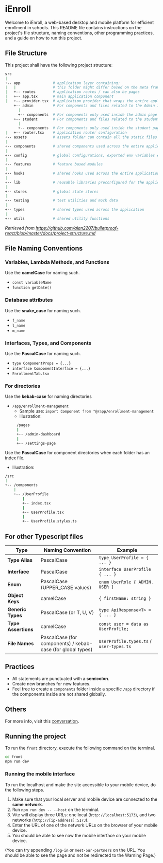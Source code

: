 # iEnroll 
Welcome to iEnroll, a web-based desktop and mobile platform for efficient enrollment in schools. This README file contains instructions on the project's file structure, naming conventions, other programming practices, and a guide on how to run this project.

## File Structure
This project shall have the following project structure:

```sh
src
|
+-- app               # application layer containing:
|   |                 # this folder might differ based on the meta framework used
|   +-- routes        # application routes / can also be pages
|   +-- app.tsx       # main application component
|   +-- provider.tsx  # application provider that wraps the entire application with different global providers - this might also differ based on meta framework used
    +-- admin         # For components and files related to the Admin interface
      |
      +-- components  # For components only used inside the admin page
    +-- student       # For components and files related to the student interface
      |
      +-- components  # For components only used inside the student page
|   +-- router.tsx    # application router configuration
+-- assets            # assets folder can contain all the static files such as images, fonts, etc.
|
+-- components        # shared components used across the entire application
|
+-- config            # global configurations, exported env variables etc.
|
+-- features          # feature based modules
|
+-- hooks             # shared hooks used across the entire application
|
+-- lib               # reusable libraries preconfigured for the application
|
+-- stores            # global state stores
|
+-- testing           # test utilities and mock data
|
+-- types             # shared types used across the application
|
+-- utils             # shared utility functions
```
*Retrieved from https://github.com/alan2207/bulletproof-react/blob/master/docs/project-structure.md*

## File Naming Conventions
### Variables, Lambda Methods, and Functions
Use the **camelCase** for naming such.
- `const variableName`
- `function getDate()`

### Database attributes
Use the **snake_case** for naming such.
- `f_name`
- `l_name`
- `m_name`

### Interfaces, Types, and Components
Use the **PascalCase** for naming such.
- `type ComponentProps = {...}`
- `interface ComponentInterface = {...}`
- `EnrollmentTab.tsx`


### For directories
Use the **kebab-case** for naming directories
- `/app/enrollment-management`
  - Sample use: `import Component from "@/app/enrollment-management`
  - Illustration:
  ```sh
    /pages
    |
    +-- /admin-dashboard
    |
    +-- /settings-page
  ```

Use the **PascalCase** for component directories when each folder has an index file.
  - Illustration:
  ```sh
  /src
  |
  +-- /components
      |
      +-- /UserProfile
          |
          +-- index.tsx
          |
          +-- UserProfile.tsx
          |
          +-- UserProfile.styles.ts
  ```

## For other Typescript files

| **Type**           | **Naming Convention**         | **Example**                          |
|--------------------|-----------------------------|--------------------------------------|
| **Type Alias**     | PascalCase                   | `type UserProfile = { ... }`         |
| **Interface**      | PascalCase                   | `interface UserProfile { ... }`      |
| **Enum**          | PascalCase (UPPER_CASE values) | `enum UserRole { ADMIN, USER }`      |
| **Object Keys**    | camelCase                    | `{ firstName: string }`              |
| **Generic Types**  | PascalCase (or T, U, V)      | `type ApiResponse<T> = { ... }`      |
| **Type Assertions** | camelCase                    | `const user = data as UserProfile;`  |
| **File Names**     | PascalCase (for components) / kebab-case (for global types) | `UserProfile.types.ts` / `user-types.ts` |

## Practices
- All statements are punctuated with a **semicolon**.
- Create new branches for new features.
- Feel free to create a `components` folder inside a specific `/app` directory if the components inside are not shared globally. 

## Others
For more info, visit this [conversation](https://chatgpt.com/share/67ca1dea-7d0c-800a-a901-014b9ceacda3).

## Running the project
To run the `front` directory, execute the following command on the terminal.
```sh
cd front
npm run dev
```
### Running the mobile interface
To run the localhost and make the site accessible to your mobile device, do the following steps.

1. Make sure that your local server and mobile device are connected to the **same network**.
2. Run `npm run dev -- --host` on the terminal.
3. Vite will display three URLs: one local (`http://localhost:5173`), and two networks (`http://[ip-address]:5173`). 
4. Enter the URL of one of the network URLs on the browser of your mobile device.
5. You should be able to see now the mobile interface on your mobile device.

(You can try appending `/log-in` or `meet-our-partners` on the URL. You should be able to see the page and not be redirected to the Warning Page.)

